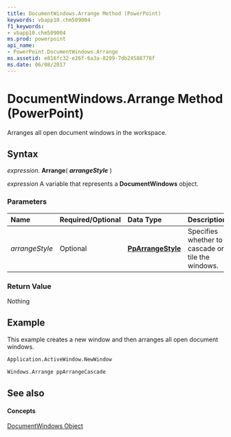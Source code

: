 ```yaml
---
title: DocumentWindows.Arrange Method (PowerPoint)
keywords: vbapp10.chm509004
f1_keywords:
- vbapp10.chm509004
ms.prod: powerpoint
api_name:
- PowerPoint.DocumentWindows.Arrange
ms.assetid: e816fc32-e26f-6a3a-8299-7db24588778f
ms.date: 06/08/2017
---
```



# DocumentWindows.Arrange Method (PowerPoint)

Arranges all open document windows in the workspace.


## Syntax

 _expression_. **Arrange**( **_arrangeStyle_** )

 _expression_ A variable that represents a **DocumentWindows** object.


### Parameters



|**Name**|**Required/Optional**|**Data Type**|**Description**|
|:-----|:-----|:-----|:-----|
| _arrangeStyle_|Optional|**[PpArrangeStyle](PowerPoint.PpArrangeStyle.md)**|Specifies whether to cascade or tile the windows.|

### Return Value

Nothing


## Example

This example creates a new window and then arranges all open document windows.


```vb
Application.ActiveWindow.NewWindow

Windows.Arrange ppArrangeCascade
```


## See also


#### Concepts


[DocumentWindows Object](PowerPoint.DocumentWindows.md)


